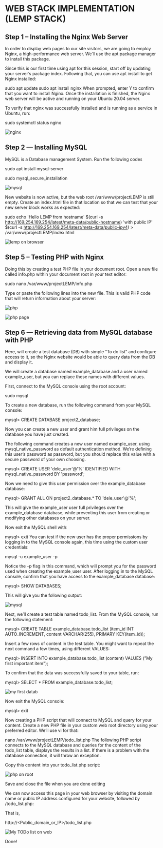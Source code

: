# WEB STACK IMPLEMENTATION (LEMP STACK)

## Step 1 – Installing the Nginx Web Server
In order to display web pages to our site visitors, we are going to employ Nginx, a high-performance web server. We’ll use the apt package manager to install this package.

Since this is our first time using apt for this session, start off by updating your server’s package index. Following that, you can use apt install to get Nginx installed:

sudo apt update
sudo apt install nginx
When prompted, enter Y to confirm that you want to install Nginx. Once the installation is finished, the Nginx web server will be active and running on your Ubuntu 20.04 server.

To verify that nginx was successfully installed and is running as a service in Ubuntu, run:

sudo systemctl status nginx

![nginx](https://user-images.githubusercontent.com/96090546/166644386-e0bef2bd-3d6d-46b8-a4f2-e0750bb34d02.PNG)

## Step 2 — Installing MySQL

MySQL is a Database management System.
Run the following codes

sudo apt install mysql-server

sudo mysql_secure_installation

![mysql](https://user-images.githubusercontent.com/96090546/166648432-cadcec75-d49a-4a64-b376-831309c65c0e.PNG)

New website is now active, but the web root /var/www/projectLEMP is still empty. Create an index.html file in that location so that we can test that your new server block works as expected:

sudo echo 'Hello LEMP from hostname' $(curl -s http://169.254.169.254/latest/meta-data/public-hostname) 'with public IP' $(curl -s http://169.254.169.254/latest/meta-data/public-ipv4) > /var/www/projectLEMP/index.html

![lemp on browser](https://user-images.githubusercontent.com/96090546/166649728-1270b0d7-065e-4826-b72a-60ba367c7e33.PNG)

## Step 5 – Testing PHP with Nginx

Doing this by creating a test PHP file in your document root. Open a new file called info.php within your document root in your text editor:

sudo nano /var/www/projectLEMP/info.php

Type or paste the following lines into the new file. This is valid PHP code that will return information about your server:

![php](https://user-images.githubusercontent.com/96090546/166827404-df26952e-c1a9-4e63-ba37-f8bf5c9b31d1.PNG)


![php page](https://user-images.githubusercontent.com/96090546/166827304-591dfd61-3076-4241-ab8a-a3b3fce8064f.PNG)

## Step 6 — Retrieving data from MySQL database with PHP

Here, will create a test database (DB) with simple "To do list" and configure access to it, so the Nginx website would be able to query data from the DB and display it.

We will create a database named example_database and a user named example_user, but you can replace these names with different values.

First, connect to the MySQL console using the root account:

sudo mysql

To create a new database, run the following command from your MySQL console:

mysql> CREATE DATABASE project2_database;

Now you can create a new user and grant him full privileges on the database you have just created.

The following command creates a new user named example_user, using mysql_native_password as default authentication method. We’re defining this user’s password as password, but you should replace this value with a secure password of your own choosing.

mysql>  CREATE USER 'dele_user'@'%' IDENTIFIED WITH mysql_native_password BY 'password';

Now we need to give this user permission over the example_database database:

mysql> GRANT ALL ON project2_database.* TO 'dele_user'@'%';

This will give the example_user user full privileges over the example_database database, while preventing this user from creating or modifying other databases on your server.

Now exit the MySQL shell with:

mysql> exit
You can test if the new user has the proper permissions by logging in to the MySQL console again, this time using the custom user credentials:

mysql -u example_user -p

Notice the -p flag in this command, which will prompt you for the password used when creating the example_user user. After logging in to the MySQL console, confirm that you have access to the example_database database:

mysql> SHOW DATABASES;

This will give you the following output:

![mysql](https://user-images.githubusercontent.com/96090546/166829493-73d7ce2e-8193-41d7-b948-da19741cb82f.PNG)

Next, we’ll create a test table named todo_list. From the MySQL console, run the following statement:

mysql>  CREATE TABLE example_database.todo_list (item_id INT AUTO_INCREMENT, content VARCHAR(255), PRIMARY KEY(item_id));

Insert a few rows of content in the test table. You might want to repeat the next command a few times, using different VALUES:

mysql> INSERT INTO example_database.todo_list (content) VALUES ("My first important item");

To confirm that the data was successfully saved to your table, run:

mysql>  SELECT * FROM example_database.todo_list;

![my first datab](https://user-images.githubusercontent.com/96090546/166831539-cccd06f2-8552-443a-9db1-d7dca4e67239.PNG)


Now exit the MySQL console:

mysql> exit

Now creating a PHP script that will connect to MySQL and query for your content. Create a new PHP file in your custom web root directory using your preferred editor. We’ll use vi for that:

nano /var/www/projectLEMP/todo_list.php
The following PHP script connects to the MySQL database and queries for the content of the todo_list table, displays the results in a list. If there is a problem with the database connection, it will throw an exception.

Copy this content into your todo_list.php script:

![php on root](https://user-images.githubusercontent.com/96090546/166832643-057ac71e-e9fc-4968-b009-2c79c95f58f6.PNG)

Save and close the file when you are done editing

We can now access this page in your web browser by visiting the domain name or public IP address configured for your website, followed by /todo_list.php:

That is,

http://<Public_domain_or_IP>/todo_list.php

![My TODo list on web](https://user-images.githubusercontent.com/96090546/166832882-930ea41f-56ec-4165-9c4f-be7a0160dc0d.PNG)

Done!


